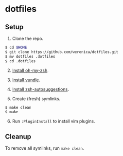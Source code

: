 # dotfiles

## Setup

1. Clone the repo.

  ```sh
  $ cd $HOME
  $ git clone https://github.com/weronica/dotfiles.git
  $ mv dotfiles .dotfiles
  $ cd .dotfiles
  ```

2. [Install oh-my-zsh](https://github.com/robbyrussell/oh-my-zsh).

3. [Install vundle](https://github.com/VundleVim/Vundle.vim).

4. [Install zsh-autosuggestions](https://github.com/zsh-users/zsh-autosuggestions).

5. Create (fresh) symlinks.

  ```sh
  $ make clean
  $ make
  ```

6. Run `:PluginInstall` to install vim plugins.


## Cleanup

To remove all symlinks, run `make clean`.
